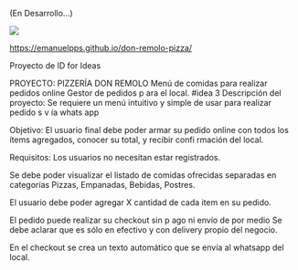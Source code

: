 (En Desarrollo...)

<img src="https://i.ibb.co/4tM5T9c/Captura-de-pantalla-2023-05-15-125041.jpg"/>


https://emanuelpps.github.io/don-remolo-pizza/

Proyecto de ID for Ideas

PROYECTO:
PIZZERÍA DON REMOLO
Menú
de comidas para realizar pedidos online Gestor de pedidos p ara el local.
#idea
3
Descripción del proyecto:
Se requiere un menú intuitivo y simple de usar para realizar pedido s v ía whats app

Objetivo:
El usuario final debe poder armar su pedido online con todos los ítems agregados,
conocer su total, y recibir confi rmación del local.

Requisitos:
Los usuarios no necesitan estar registrados.

Se debe poder visualizar el listado de comidas ofrecidas separadas en categorías
Pizzas, Empanadas, Bebidas, Postres.

El usuario debe poder agregar X cantidad de cada item en su pedido.

El pedido puede realizar su checkout sin p ago ni envío de por medio Se debe aclarar
que es sólo en efectivo y con delivery propio del negocio.

En el checkout se crea un texto automático que se envía al whatsapp del local.

